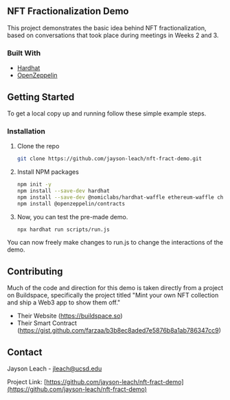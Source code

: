 <!-- NFT Fractionalizaton Demo -->
## NFT Fractionalization Demo

This project demonstrates the basic idea behind NFT fractionalization, based on conversations that took place during meetings in Weeks 2 and 3.



### Built With

* [Hardhat](https://hardhat.org/getting-started/)
* [OpenZeppelin](https://docs.openzeppelin.com/contracts/4.x/)



<!-- GETTING STARTED -->
## Getting Started

To get a local copy up and running follow these simple example steps.

### Installation

1. Clone the repo
   ```sh
   git clone https://github.com/jayson-leach/nft-fract-demo.git
   ```
2. Install NPM packages
   ```sh
   npm init -y
   npm install --save-dev hardhat
   npm install --save-dev @nomiclabs/hardhat-waffle ethereum-waffle chai @nomiclabs/hardhat-ethers ethers
   npm install @openzeppelin/contracts
   ```
3. Now, you can test the pre-made demo.
   ```sh
   npx hardhat run scripts/run.js
   ```

You can now freely make changes to run.js to change the interactions of the demo.



<!-- CONTRIBUTING -->
## Contributing

Much of the code and direction for this demo is taken directly from a project on Buildspace, specifically the project titled "Mint your own NFT collection and ship a Web3 app to show them off."

* Their Website (https://buildspace.so)
* Their Smart Contract (https://gist.github.com/farzaa/b3b8ec8aded7e5876b8a1ab786347cc9)



<!-- CONTACT -->
## Contact

Jayson Leach - jleach@ucsd.edu

Project Link: [https://github.com/jayson-leach/nft-fract-demo](https://github.com/jayson-leach/nft-fract-demo)

